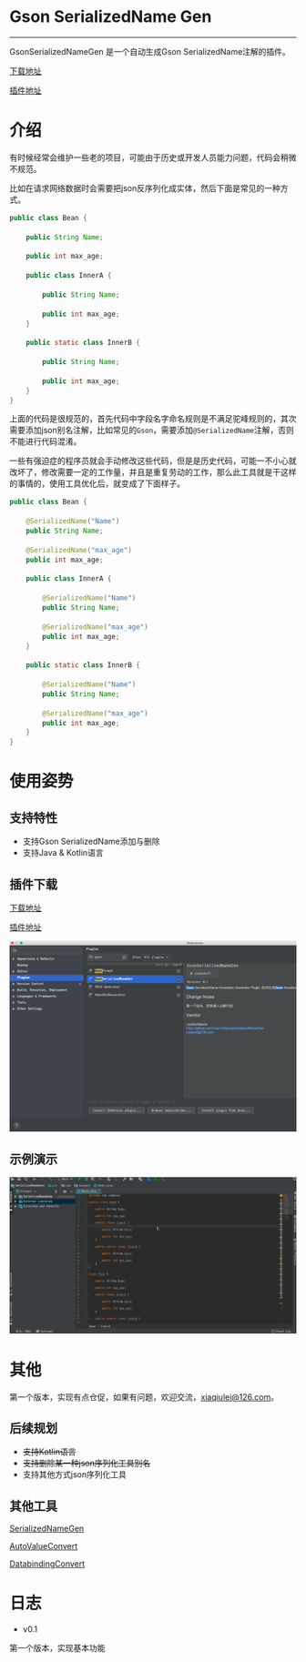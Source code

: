 # Gson SerializedName Gen

---

GsonSerializedNameGen 是一个自动生成Gson SerializedName注解的插件。

[下载地址](https://github.com/LiushuiXiaoxia/SerializedNameGen/tree/master/jars)

[插件地址](https://plugins.jetbrains.com/plugin/11225-gsonserializednamegen)

# 介绍

有时候经常会维护一些老的项目，可能由于历史或开发人员能力问题，代码会稍微不规范。

比如在请求网络数据时会需要把json反序列化成实体，然后下面是常见的一种方式。

```java
public class Bean {

    public String Name;

    public int max_age;
    
    public class InnerA {

        public String Name;

        public int max_age;
    }

    public static class InnerB {

        public String Name;

        public int max_age;
    }
}
```
上面的代码是很规范的，首先代码中字段名字命名规则是不满足驼峰规则的，其次需要添加json别名注解，比如常见的`Gson`，需要添加`@SerializedName`注解，否则不能进行代码混淆。

一些有强迫症的程序员就会手动修改这些代码，但是是历史代码，可能一不小心就改坏了，修改需要一定的工作量，并且是重复劳动的工作，那么此工具就是干这样的事情的，使用工具优化后，就变成了下面样子。

```java
public class Bean {

    @SerializedName("Name")
    public String Name;

    @SerializedName("max_age")
    public int max_age;
    
    public class InnerA {

        @SerializedName("Name")
        public String Name;

        @SerializedName("max_age")
        public int max_age;
    }

    public static class InnerB {

        @SerializedName("Name")
        public String Name;

        @SerializedName("max_age")
        public int max_age;
    }
}
```

# 使用姿势

## 支持特性

* 支持Gson SerializedName添加与删除
* 支持Java & Kotlin语言

## 插件下载

[下载地址](https://github.com/LiushuiXiaoxia/SerializedNameGen/tree/master/jars)

[插件地址](https://plugins.jetbrains.com/plugin/11225-gsonserializednamegen)

![插件安装](https://raw.githubusercontent.com/LiushuiXiaoxia/SerializedNameGen/master/docs/2.png)

## 示例演示

![示例演示](https://raw.githubusercontent.com/LiushuiXiaoxia/SerializedNameGen/master/docs/1.gif)

# 其他

第一个版本，实现有点仓促，如果有问题，欢迎交流，xiaqiulei@126.com。

## 后续规划

* ~~支持Kotlin语言~~
* ~~支持删除某一种json序列化工具别名~~
* 支持其他方式json序列化工具

## 其他工具

[SerializedNameGen](https://github.com/LiushuiXiaoxia/SerializedNameGen)

[AutoValueConvert](https://github.com/LiushuiXiaoxia/AutoValueConvert)

[DatabindingConvert](https://github.com/LiushuiXiaoxia/DatabindingConvert)

# 日志

* v0.1

第一个版本，实现基本功能
